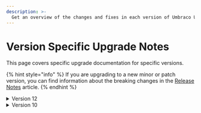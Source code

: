 ```yaml
---
description: >-
  Get an overview of the changes and fixes in each version of Umbraco UI Builder.
---
```


# Version Specific Upgrade Notes

This page covers specific upgrade documentation for specific versions.

{% hint style="info" %}
If you are upgrading to a new minor or patch version, you can find information about the breaking changes in the [Release Notes](../../release-notes.md) article.
{% endhint %}

<details>

<summary>Version 12</summary>

Version 12 is the initial release of the Umbraco UI Builder product. It contains a number of breaking changes from the previous, Konstrukt product.

See the [Migrate from Konstrukt to Umbraco UI Builder guide](../../guides/migrate-from-konstrukt-to-umbraco-ui-builder.md) for full details.

</details>

<details>

<summary>Version 10</summary>

Version 10 is the initial Long-term support (LTS) release of the Umbraco UI Builder product. It contains a number of breaking changes from the previous, Konstrukt product.

See the [Migrate from Konstrukt to Umbraco UI Builder guide](../../guides/migrate-from-konstrukt-to-umbraco-ui-builder.md) for full details.

</details>

